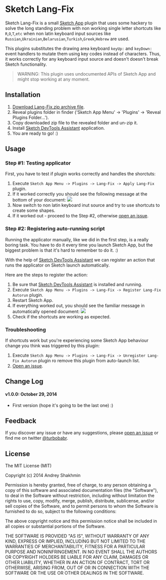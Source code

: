 Sketch Lang-Fix
===============
Sketch Lang-Fix is a small [Sketch App](http://bohemiancoding.com/sketch/) plugin that uses some hackery to solve the long standing problem with non working single letter shortcuts like `R`,`O`,`T`,`etc` when non latin keyboard input sources like `Russian`,`Ukrainian`,`Belarusian`,`Turkish`,`Greek`,`Hebrew` are used.

This plugins substitutes the drawing area keyboard `keyUp:` and `keyDown:` event handlers to mutate them using key codes instead of characters. Thus, it works correctly for any keyboard input source and doesn't doesn't break Sketch functionality.

> WARNING: This plugin uses undocumented APIs of Sketch App and might stop working at any moment.

## Installation

1. [Download Lang-Fix.zip archive file](https://github.com/turbobabr/sketch-lang-fix/blob/master/dist/Lang-Fix.zip?raw=true).
2. Reveal plugins folder in finder ('Sketch App Menu' -> 'Plugins' -> 'Reveal Plugins Folder...').
3. Copy downloaded zip file to the revealed folder and un-zip it.
4. Install [Sketch DevTools Assistant](https://github.com/turbobabr/sketch-devtools-assistant) application.
5. You are ready to go! :)

## Usage

### Step #1: Testing applicator

First, you have to test if plugin works correctly and handles the shorctuts:

1. Execute `Sketch App Menu -> Plugins -> Lang-Fix -> Apply Lang-Fix` plugin.
2. If it worked correctly you should see the following message at the bottom of your document: <img src="https://raw.githubusercontent.com/turbobabr/sketch-lang-fix/master/docs/applicator_notification.png">
3. Now switch to non latin keyboard inut source and try to use shortcuts to create some shapes.
4. If it worked out - proceed to the Step #2, otherwise [open an issue](https://github.com/turbobabr/sketch-lang-fix/issues).

### Step #2: Registering auto-running script

Running the applicator manually, like we did in the first step, is a really boring task. You have to do it every time you launch Sketch App, but the biggest problem is that it's hard to remember to do it. :)

With the help of [Sketch DevTools Assistant](https://github.com/turbobabr/sketch-devtools-assistant) we can register an action that runs the applicator on Sketch launch automatically.

Here are the steps to register the action:

1. Be sure that [Sketch DevTools Assistant](https://github.com/turbobabr/sketch-devtools-assistant) is installed and running.
2. Execute `Sketch App Menu -> Plugins -> Lang-Fix -> Register Lang-Fix Autorun` plugin.
3. Restart Sketch App.
4. If everything worked out, you should see the familiar message in automatically opened document: <img src="https://raw.githubusercontent.com/turbobabr/sketch-lang-fix/master/docs/applicator_notification.png">
5. Check if the shortcuts are working as expected.

### Troubleshooting

If shortcuts work but you're experiencing some Sketch App behaviour change you think was triggered by this plugin:

1. Execute `Sketch App Menu -> Plugins -> Lang-Fix -> Unregister Lang-Fix Autorun` plugin ro remove this plugin from auto-launch list.
2. [Open an issue](https://github.com/turbobabr/sketch-lang-fix/issues).

## Change Log

#### v1.0.0: October 29, 2014
- First version (hope it's going to be the last one) :)

## Feedback

If you discover any issue or have any suggestions, please [open an issue](https://github.com/turbobabr/sketch-lang-fix/issues) or find me on twitter [@turbobabr](http://twitter.com/turbobabr).

## License

The MIT License (MIT)

Copyright (c) 2014 Andrey Shakhmin

Permission is hereby granted, free of charge, to any person obtaining a copy of this software and associated documentation files (the "Software"), to deal in the Software without restriction, including without limitation the rights to use, copy, modify, merge, publish, distribute, sublicense, and/or sell copies of the Software, and to permit persons to whom the Software is furnished to do so, subject to the following conditions:

The above copyright notice and this permission notice shall be included in all copies or substantial portions of the Software.

THE SOFTWARE IS PROVIDED "AS IS", WITHOUT WARRANTY OF ANY KIND, EXPRESS OR IMPLIED, INCLUDING BUT NOT LIMITED TO THE WARRANTIES OF MERCHANTABILITY, FITNESS FOR A PARTICULAR PURPOSE AND NONINFRINGEMENT. IN NO EVENT SHALL THE AUTHORS OR COPYRIGHT HOLDERS BE LIABLE FOR ANY CLAIM, DAMAGES OR OTHER LIABILITY, WHETHER IN AN ACTION OF CONTRACT, TORT OR OTHERWISE, ARISING FROM, OUT OF OR IN CONNECTION WITH THE SOFTWARE OR THE USE OR OTHER DEALINGS IN THE SOFTWARE.





